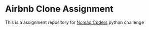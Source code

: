 # Airbnb Clone Assignment

This is a assignment repository for [Nomad Coders](https://nomadcoders.co/) python challenge
